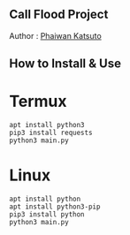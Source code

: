 ## Call Flood Project

Author : [Phaiwan Katsuto](https://facebook.com/iboy.sloth)

## How to Install & Use
# Termux
```
apt install python3
pip3 install requests
python3 main.py
```
# Linux
```
apt install python
apt install python3-pip
pip3 install python
python3 main.py
```
